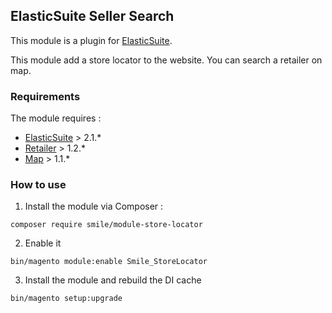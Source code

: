 ## ElasticSuite Seller Search

This module is a plugin for [ElasticSuite](https://github.com/Smile-SA/elasticsuite).

This module add a store locator to the website. You can search a retailer on map.

### Requirements

The module requires :

- [ElasticSuite](https://github.com/Smile-SA/elasticsuite) > 2.1.*
- [Retailer](https://github.com/Smile-SA/magento2-module-retailer) > 1.2.*
- [Map](https://github.com/Smile-SA/magento2-module-map) > 1.1.*

### How to use

1. Install the module via Composer :

``` composer require smile/module-store-locator ```

2. Enable it

``` bin/magento module:enable Smile_StoreLocator ```

3. Install the module and rebuild the DI cache

``` bin/magento setup:upgrade ```

